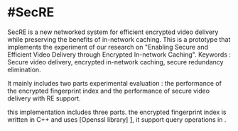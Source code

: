 #SecRE
=====

SecRE is a new networked system for efficient 
encrypted video delivery while preserving the benefits
of in-network caching. This is a prototype that implements the experiment of our research on "Enabling Secure and Efficient Video Delivery through Encrypted In-network Caching". Keywords : Secure video delivery, encrypted in-network caching, secure redundancy elimination.

It mainly includes two parts experimental evaluation : the performance of the encrypted fingerprint index and the performance of secure video delivery with RE support.

this implementation includes three parts. the encrypted fingerprint index is written in C++ and uses [Openssl library] [1], it support query operations in .


[1]: https://www.openssl.org/ "Openssl"
